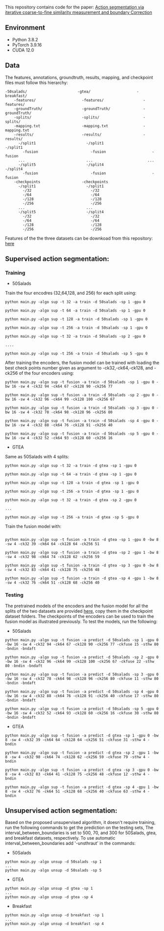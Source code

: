 This repository contains code for the paper:  [Action segmentation via iterative coarse-to-fine similarity measurement and boundary
Correction](https://) 

## Environment

* Python 3.8.2
* PyTorch 3.9.16
* CUDA 12.0

## Data

The features, annotations, groundtruth, results, mapping, and checkpoint files must follow this hierarchy:


```
-50salads/                       -gtea/                     -breakfast/
    -features/                     -features/                  -features/
    -groundTruth/                  -groundTruth/               -groundTruth/
    -splits/                       -splits/                    -splits/
    -mapping.txt                   -mapping.txt                -mapping.txt
    -results/                      -results/                   -results/
      -/split1                       -/split1                    -/split1
        -fusion                        -fusion                     -fusion
      ...                            ...                         ...
      -/split5                       -/split4                    -/split4
        -fusion                        -fusion                     -fusion
    -checkpoints                   -checkpoints               
      -/split1                       -/split1                   
        -/32                           -/32
        -/64                           -/64
        -/128                          -/128
        -/256                          -/256
      ...                            ...                           
      -/split5                       -/split4
        -/32                           -/32
        -/64                           -/64
        -/128                          -/128
        -/256                          -/256                
```

Features of the  the three datasets can be downkoad from this repository: [here](https://github.com/yabufarha/ms-tcn)



## Supervised action segmentation:

### Training



* 50Salads  

Train the four encodres (32,64,128, and 256) for each split using:

```
python main.py -algo sup -t 32 -a train -d 50salads -sp 1 -gpu 0

python main.py -algo sup -t 64 -a train -d 50salads -sp 1 -gpu 0

python main.py -algo sup -t 128 -a train -d 50salads -sp 1 -gpu 0

python main.py -algo sup -t 256 -a train -d 50salads -sp 1 -gpu 0

python main.py -algo sup -t 32 -a train -d 50salads -sp 2 -gpu 0

....

python main.py -algo sup -t 256 -a train -d 50salads -sp 5 -gpu 0

```


After training the encoders, the fusion model can be trained with loading the best check points number given as argument to -ck32,-ck64,-ck128, and -ck256 of the four encoders using:


```
python main.py -algo sup -t fusion -a train -d 50salads -sp 1 -gpu 0 -bw 16 -sw 4 -ck32 94 -ck64 67 -ck128 90 -ck256 77

python main.py -algo sup -t fusion -a train -d 50salads -sp 2 -gpu 0 -bw 16 -sw 4 -ck32 96 -ck64 99 -ck128 100 -ck256 67
  
python main.py -algo sup -t fusion -a train -d 50salads -sp 3 -gpu 0 -bw 16 -sw 4 -ck32 78 -ck64 98 -ck128 96 -ck256 80

python main.py -algo sup -t fusion -a train -d 50salads -sp 4 -gpu 0 -bw 16 -sw 4 -ck32 88 -ck64 76 -ck128 91 -ck256 40
                     
python main.py -algo sup -t fusion -a train -d 50salads -sp 5 -gpu 0 -bw 16 -sw 4 -ck32 52 -ck64 93 -ck128 60 -ck256 16
```

* GTEA

Same as 50Salads with 4 splits:

```
python main.py -algo sup -t 32 -a train -d gtea -sp 1 -gpu 0

python main.py -algo sup -t 64 -a train -d gtea -sp 1 -gpu 0

python main.py -algo sup -t 128 -a train -d gtea -sp 1 -gpu 0

python main.py -algo sup -t 256 -a train -d gtea -sp 1 -gpu 0

python main.py -algo sup -t 32 -a train -d gtea -sp 2 -gpu 0

...

python main.py -algo sup -t 256 -a train -d gtea -sp 5 -gpu 0

```
Train the fusion model with: 

```

python main.py -algo sup -t fusion -a train -d gtea -sp 1 -gpu 0 -bw 8 -sw 4 -ck32 39 -ck64 64 -ck128 64 -ck256 51

python main.py -algo sup -t fusion -a train -d gtea -sp 2 -gpu 1 -bw 8 -sw 4 -ck32 98 -ck64 74 -ck128 62 -ck256 59

python main.py -algo sup -t fusion -a train -d gtea -sp 3 -gpu 0 -bw 8 -sw 4 -ck32 83 -ck64 41 -ck128 75 -ck256 48

python main.py -algo sup -t fusion -a train -d gtea -sp 4 -gpu 1 -bw 8 -sw 4 -ck32 76 -ck64 51 -ck128 68 -ck256 40

```






### Testing

The pretrained models of the encoders and the fusion model for all the splits of  the two datasets are provided [here](https://drive.google.com/drive/folders/1KYZImXp1DajgWc-cKUQEgsXaO8I1Afk0?usp=drive_link), copy them in the checkpoint dataset folders. The checkpoints of the encoders can be used to train the fusion model as illustrated previously. To test the models, run the following: 


* 50Salads  

```
python main.py -algo sup -t fusion -a predict -d 50salads -sp 1 -gpu 0 -bw 16 -sw 4 -ck32 94 -ck64 67 -ck128 90 -ck256 77 -ckfuse 15 -sthw 80 -bndin -bndaft 

python main.py -algo sup -t fusion -a predict -d 50salads -sp 2 -gpu 0 -bw 16 -sw 4 -ck32 96 -ck64 99 -ck128 100 -ck256 67 -ckfuse 22 -sthw 80 -bndin -bndaft
  
python main.py -algo sup -t fusion -a predict -d 50salads -sp 3 -gpu 0 -bw 16 -sw 4 -ck32 78 -ck64 98 -ck128 96 -ck256 80 -ckfuse 11 -sthw 80 -bndin -bndaft
 
python main.py -algo sup -t fusion -a predict -d 50salads -sp 4 -gpu 0 -bw 16 -sw 4 -ck32 88 -ck64 76 -ck128 91 -ck256 40 -ckfuse 17 -sthw 80 -bndin -bndaft
                     
python main.py -algo sup -t fusion -a predict -d 50salads -sp 5 -gpu 0 -bw 16 -sw 4 -ck32 52 -ck64 93 -ck128 60 -ck256 16 -ckfuse 30 -sthw 80 -bndin -bndaft
```

* GTEA  

```
python main.py -algo sup -t fusion -a predict -d gtea -sp 1 -gpu 0 -bw 8 -sw 4 -ck32 39 -ck64 64 -ck128 64 -ck256 51 -ckfuse 31 -sthw 4 -bndin

python main.py -algo sup -t fusion -a predict -d gtea -sp 2 -gpu 1 -bw 8 -sw 4 -ck32 98 -ck64 74 -ck128 62 -ck256 59 -ckfuse 79 -sthw 4 -bndin

python main.py -algo sup -t fusion -a predict -d gtea -sp 3 -gpu 0 -bw 8 -sw 4 -ck32 83 -ck64 41 -ck128 75 -ck256 48 -ckfuse 12 -sthw 4 -bndin

python main.py -algo sup -t fusion -a predict -d gtea -sp 4 -gpu 1 -bw 8 -sw 4 -ck32 76 -ck64 51 -ck128 68 -ck256 40 -ckfuse 63 -sthw 4 -bndin
```


## Unsupervised action segmentation:



Based on the proposed unsupervised algorithm, it doesn't require training, run the following commands to get the prediction on the testing sets, The interval_between_boundaries is set to 500, 70, and 300 for 50Salads, gtea, and breakfast datasets, respectively. To use automatic interval_between_boundaries add '-unsthraut' in the commands:

* 50Salads 
```
python main.py -algo unsup -d 50salads -sp 1 
...
python main.py -algo unsup -d 50salads -sp 5 
```

* GTEA 
```
python main.py -algo unsup -d gtea -sp 1 
...
python main.py -algo unsup -d gtea -sp 4
```

* Breakfast 
```
python main.py -algo unsup -d breakfast -sp 1 
...
python main.py -algo unsup -d breakfast -sp 4
```
